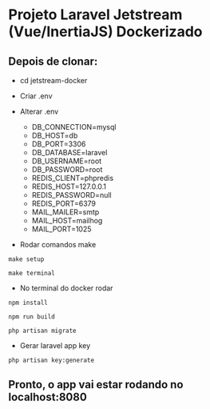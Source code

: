 # Projeto Laravel Jetstream (Vue/InertiaJS) Dockerizado

## Depois de clonar:

+ cd jetstream-docker
+ Criar .env

+ Alterar .env
    + DB_CONNECTION=mysql
    + DB_HOST=db
    + DB_PORT=3306
    + DB_DATABASE=laravel
    + DB_USERNAME=root
    + DB_PASSWORD=root
    + REDIS_CLIENT=phpredis
    + REDIS_HOST=127.0.0.1
    + REDIS_PASSWORD=null
    + REDIS_PORT=6379
    + MAIL_MAILER=smtp
    + MAIL_HOST=mailhog
    + MAIL_PORT=1025

+ Rodar comandos make

`make setup`

`make terminal`

+ No terminal do docker rodar

`npm install`

`npm run build`

`php artisan migrate`

+ Gerar laravel app key

`php artisan key:generate`

## Pronto, o app vai estar rodando no localhost:8080
